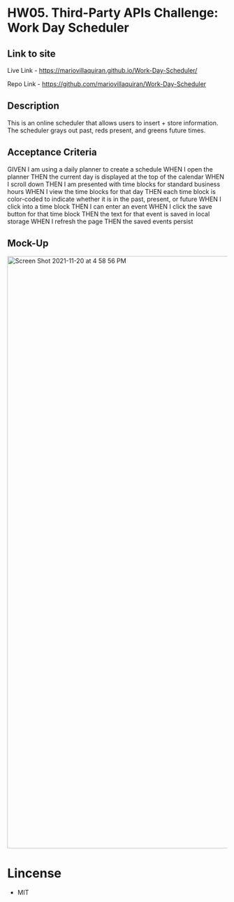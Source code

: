 # HW05. Third-Party APIs Challenge: Work Day Scheduler


## Link to site

Live Link - https://mariovillaquiran.github.io/Work-Day-Scheduler/ 

Repo Link - https://github.com/mariovillaquiran/Work-Day-Scheduler 

## Description

This is an online scheduler that allows users to insert + store information. The scheduler grays out past, reds present, and greens future times.  

## Acceptance Criteria

GIVEN I am using a daily planner to create a schedule
WHEN I open the planner
THEN the current day is displayed at the top of the calendar
WHEN I scroll down
THEN I am presented with time blocks for standard business hours
WHEN I view the time blocks for that day
THEN each time block is color-coded to indicate whether it is in the past, present, or future
WHEN I click into a time block
THEN I can enter an event
WHEN I click the save button for that time block
THEN the text for that event is saved in local storage
WHEN I refresh the page
THEN the saved events persist


## Mock-Up

<img width="1353" alt="Screen Shot 2021-11-20 at 4 58 56 PM" src="https://user-images.githubusercontent.com/90975246/142742116-d268d8c4-99a9-48da-baeb-1fd189545b0a.png">


# Lincense

- MIT
